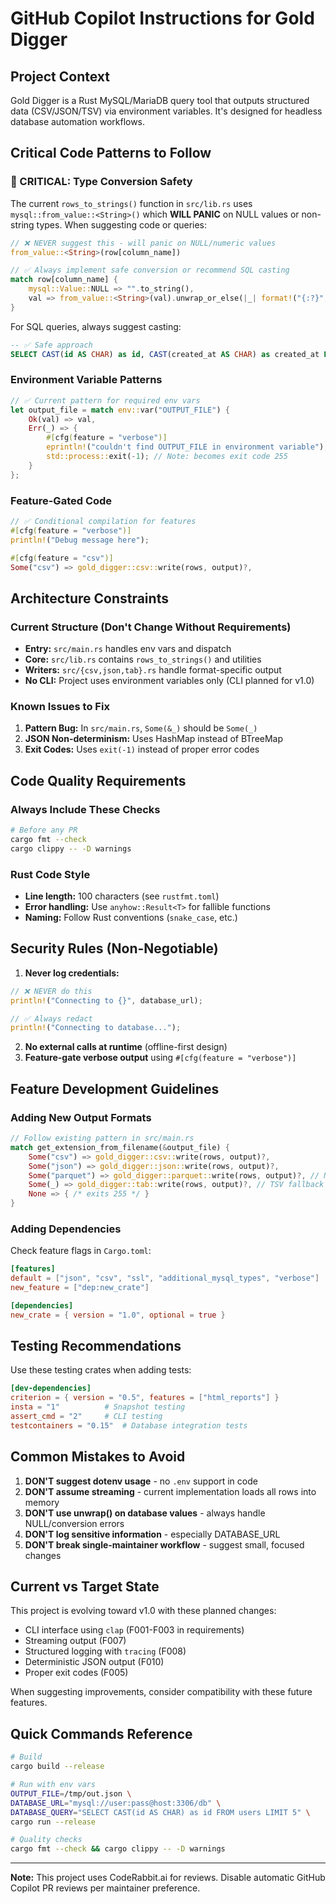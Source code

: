 # GitHub Copilot Instructions for Gold Digger

## Project Context

Gold Digger is a Rust MySQL/MariaDB query tool that outputs structured data (CSV/JSON/TSV) via environment variables. It's designed for headless database automation workflows.

## Critical Code Patterns to Follow

### 🚨 CRITICAL: Type Conversion Safety

The current `rows_to_strings()` function in `src/lib.rs` uses `mysql::from_value::<String>()` which **WILL PANIC** on NULL values or non-string types. When suggesting code or queries:

```rust
// ❌ NEVER suggest this - will panic on NULL/numeric values
from_value::<String>(row[column_name])

// ✅ Always implement safe conversion or recommend SQL casting
match row[column_name] {
    mysql::Value::NULL => "".to_string(),
    val => from_value::<String>(val).unwrap_or_else(|_| format!("{:?}", val))
}
```

For SQL queries, always suggest casting:

```sql
-- ✅ Safe approach
SELECT CAST(id AS CHAR) as id, CAST(created_at AS CHAR) as created_at FROM users;
```

### Environment Variable Patterns

```rust
// ✅ Current pattern for required env vars
let output_file = match env::var("OUTPUT_FILE") {
    Ok(val) => val,
    Err(_) => {
        #[cfg(feature = "verbose")]
        eprintln!("couldn't find OUTPUT_FILE in environment variable");
        std::process::exit(-1); // Note: becomes exit code 255
    }
};
```

### Feature-Gated Code

```rust
// ✅ Conditional compilation for features
#[cfg(feature = "verbose")]
println!("Debug message here");

#[cfg(feature = "csv")]
Some("csv") => gold_digger::csv::write(rows, output)?,
```

## Architecture Constraints

### Current Structure (Don't Change Without Requirements)

- **Entry:** `src/main.rs` handles env vars and dispatch
- **Core:** `src/lib.rs` contains `rows_to_strings()` and utilities
- **Writers:** `src/{csv,json,tab}.rs` handle format-specific output
- **No CLI:** Project uses environment variables only (CLI planned for v1.0)

### Known Issues to Fix

1. **Pattern Bug:** In `src/main.rs`, `Some(&_)` should be `Some(_)`
2. **JSON Non-determinism:** Uses HashMap instead of BTreeMap
3. **Exit Codes:** Uses `exit(-1)` instead of proper error codes

## Code Quality Requirements

### Always Include These Checks

```bash
# Before any PR
cargo fmt --check
cargo clippy -- -D warnings
```

### Rust Code Style

- **Line length:** 100 characters (see `rustfmt.toml`)
- **Error handling:** Use `anyhow::Result<T>` for fallible functions
- **Naming:** Follow Rust conventions (`snake_case`, etc.)

## Security Rules (Non-Negotiable)

1. **Never log credentials:**

```rust
// ❌ NEVER do this
println!("Connecting to {}", database_url);

// ✅ Always redact
println!("Connecting to database...");
```

2. **No external calls at runtime** (offline-first design)
3. **Feature-gate verbose output** using `#[cfg(feature = "verbose")]`

## Feature Development Guidelines

### Adding New Output Formats

```rust
// Follow existing pattern in src/main.rs
match get_extension_from_filename(&output_file) {
    Some("csv") => gold_digger::csv::write(rows, output)?,
    Some("json") => gold_digger::json::write(rows, output)?,
    Some("parquet") => gold_digger::parquet::write(rows, output)?, // New format
    Some(_) => gold_digger::tab::write(rows, output)?, // TSV fallback
    None => { /* exits 255 */ }
}
```

### Adding Dependencies

Check feature flags in `Cargo.toml`:

```toml
[features]
default = ["json", "csv", "ssl", "additional_mysql_types", "verbose"]
new_feature = ["dep:new_crate"]

[dependencies]
new_crate = { version = "1.0", optional = true }
```

## Testing Recommendations

Use these testing crates when adding tests:

```toml
[dev-dependencies]
criterion = { version = "0.5", features = ["html_reports"] }
insta = "1"          # Snapshot testing
assert_cmd = "2"     # CLI testing
testcontainers = "0.15"  # Database integration tests
```

## Common Mistakes to Avoid

1. **DON'T suggest dotenv usage** - no `.env` support in code
2. **DON'T assume streaming** - current implementation loads all rows into memory
3. **DON'T use unwrap() on database values** - always handle NULL/conversion errors
4. **DON'T log sensitive information** - especially DATABASE_URL
5. **DON'T break single-maintainer workflow** - suggest small, focused changes

## Current vs Target State

This project is evolving toward v1.0 with these planned changes:

- CLI interface using `clap` (F001-F003 in requirements)
- Streaming output (F007)
- Structured logging with `tracing` (F008)
- Deterministic JSON output (F010)
- Proper exit codes (F005)

When suggesting improvements, consider compatibility with these future features.

## Quick Commands Reference

```bash
# Build
cargo build --release

# Run with env vars
OUTPUT_FILE=/tmp/out.json \
DATABASE_URL="mysql://user:pass@host:3306/db" \
DATABASE_QUERY="SELECT CAST(id AS CHAR) as id FROM users LIMIT 5" \
cargo run --release

# Quality checks
cargo fmt --check && cargo clippy -- -D warnings
```

---
**Note:** This project uses CodeRabbit.ai for reviews. Disable automatic GitHub Copilot PR reviews per maintainer preference.
